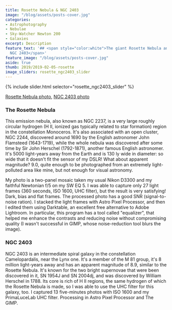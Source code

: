 ```yaml
---
title: Rosette Nebula & NGC 2403
image: "/blog/assets/posts-cover.jpg"
categories:
- Astrophotography
- Nebulae
- Sky-Watcher Newton 200
- Galaxies
excerpt: Description
feature_text: '## <span style="color:white">The giant Rosette Nebula and the faint
  NGC 2403</span>'
feature_image: "/blog/assets/posts-cover.jpg"
aside: true
thumb: 2019/2019-02-05-rosette
image_sliders: rosette_ngc2403_slider
---
```


{% include slider.html selector="rosette_ngc2403_slider" %}

[Rosette Nebula photo](/blog/2019/2019-02-05-rosette.jpg), [NGC 2403 photo](/blog/2019/2019-02-05-ngc2403.jpg)

### The Rosette Nebula
This emission nebula, also known as NGC 2237, is a very large roughly circular hydrogen (H II, ionized gas typically related to star formation) region in the constellation Monoceros. It's also associated with an open cluster, NGC 2244, discovered around 1690 by the English astronomer John Flamsteed (1643-1719), while the whole nebula was discovered after some time by Sir John Herschel (1792-1871), another famous English astronomer. It's 5000 light-years away from the Earth and is 130 ly wide in diameter: so wide that it doesn't fit the sensor of my DSLR! What about apparent magnitude? 9.0, quite enough to be photographed from an extremely light-polluted area like mine, but not enough for visual astronomy.

My photo is a two-panel mosaic taken my usual Nikon D3300 and my faithful Newtonian f/5 on my SW EQ 5. I was able to capture only 27 light frames (360 seconds, ISO 1600, UHC filter), but the result is very satisfying! Dark, bias and flat frames. The processed photo has a good SNR (signal-to-noise ration). I stacked the light frames with Astro Pixel Processor, and then I edited them using Darktable, an excellent free alternative to Adobe Lightroom. In particular, this program has a tool called "equalizer", that helped me enhance the contrasts and reducing noise without compromising quality (I wasn't successful in GIMP, whose noise-reduction tool blurs the image).

### NGC 2403
NGC 2403 is an intermediate spiral galaxy in the constellation Camelopardalis, near the Lynx one. It's a member of the M 81 group, it's 8 million light-years away and has an apparent magnitude of 8.9, similar to the Rosette Nebula. It's known for the two bright supernovae that were been discovered in it, SN 1954J and SN 2004dj, and was discovered by William Herschel in 1788. Its core is rich of H II regions, the same hydrogen of which the Rosette Nebula is made, so I was able to use the UHC filter for this galaxy, too. I captured 13 five-minutes photos with ISO 1600 and my PrimaLuceLab UHC filter. Processing in Astro Pixel Processor and The GIMP.